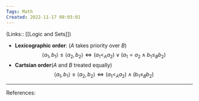 ```yaml
---
Tags: Math
Created: 2022-11-17 09:03:01
---
```

(Links:: [[Logic and Sets]])
- **Lexicographic order**: (*A* takes priority over *B*)
  $$\langle a_1,b_1\rangle \leq \langle a_2,b_2\rangle\Longleftrightarrow (a_1<_A a_2)\lor(a_1=a_2\land b_1 \leq_B b_2)$$
- **Cartsian order**(*A* and *B* treated equally)
  $$\langle a_1,b_1\rangle \leq \langle a_2,b_2\rangle \Longleftrightarrow (a_1<_A a_2) \land (b_1 \leq_B b_2)$$

---
References: